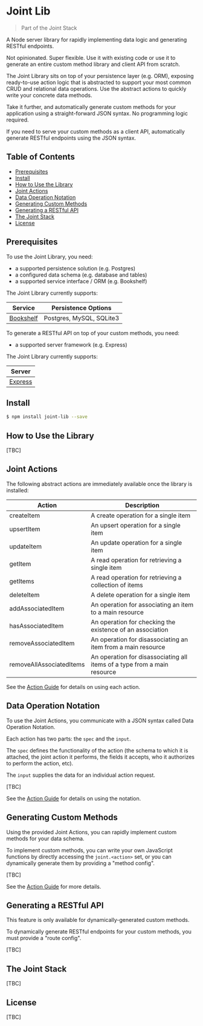 # Joint Lib
> Part of the Joint Stack

A Node server library for rapidly implementing data logic and generating RESTful
endpoints.

Not opinionated. Super flexible. Use it with existing code or use it to
generate an entire custom method library and client API from scratch.

The Joint Library sits on top of your persistence layer (e.g. ORM), exposing
ready-to-use action logic that is abstracted to support your most common CRUD
and relational data operations. Use the abstract actions to quickly write your
concrete data methods.

Take it further, and automatically generate custom methods for your application
using a straight-forward JSON syntax. No programming logic required.

If you need to serve your custom methods as a client API, automatically generate
RESTful endpoints using the JSON syntax.


## Table of Contents

* [Prerequisites][section-prerequisites]
* [Install][section-install]
* [How to Use the Library][section-how-to-use]
* [Joint Actions][section-joint-actions]
* [Data Operation Notation][section-data-operation-notation]
* [Generating Custom Methods][section-generating-custom-methods]
* [Generating a RESTful API][section-generating-a-restful-api]
* [The Joint Stack][section-the-joint-stack]
* [License][section-license]


## Prerequisites

To use the Joint Library, you need:

* a supported persistence solution (e.g. Postgres)
* a configured data schema (e.g. database and tables)
* a supported service interface / ORM (e.g. Bookshelf)

The Joint Library currently supports:

| Service                              | Persistence Options          |
| ------------------------------------ | ---------------------------- |
| [Bookshelf][link-bookshelf-site]     | Postgres, MySQL, SQLite3     |


To generate a RESTful API on top of your custom methods, you need:

* a supported server framework (e.g. Express)

The Joint Library currently supports:

| Server                          |
| ------------------------------- |
| [Express][link-express-site]    |


## Install

``` sh
$ npm install joint-lib --save
```


## How to Use the Library

[TBC]


## Joint Actions

The following abstract actions are immediately available once the library is installed:


| Action                   | Description                                                  |
| ------------------------ | ------------------------------------------------------------ |
| createItem               | A create operation for a single item                         |
| upsertItem               | An upsert operation for a single item                        |
| updateItem               | An update operation for a single item                        |
| getItem                  | A read operation for retrieving a single item                |
| getItems                 | A read operation for retrieving a collection of items        |
| deleteItem               | A delete operation for a single item                         |
| addAssociatedItem        | An operation for associating an item to a main resource      |
| hasAssociatedItem        | An operation for checking the existence of an association    |
| removeAssociatedItem     | An operation for disassociating an item from a main resource |
| removeAllAssociatedItems | An operation for disassociating all items of a type from a main resource |


See the [Action Guide][link-action-guide-bookshelf] for details on using each action.


## Data Operation Notation

To use the Joint Actions, you communicate with a JSON syntax called Data Operation Notation.

Each action has two parts: the `spec` and the `input`.

The `spec` defines the functionality of the action (the schema to which it is attached,
the joint action it performs, the fields it accepts, who it authorizes to perform the action, etc).

The `input` supplies the data for an individual action request.

[TBC]

See the [Action Guide][link-action-guide-bookshelf] for details on using the notation.


## Generating Custom Methods

Using the provided Joint Actions, you can rapidly implement custom methods
for your data schema.

To implement custom methods, you can write your own JavaScript functions by directly accessing
the `joint.<action>` set, or you can dynamically generate them by providing a "method config".

[TBC]

See the [Action Guide][link-action-guide-bookshelf] for more details.


## Generating a RESTful API

This feature is only available for dynamically-generated custom methods.

To dynamically generate RESTful endpoints for your custom methods, you must
provide a "route config".

[TBC]


## The Joint Stack

[TBC]


## License

[TBC]


[section-prerequisites]: #prerequisites
[section-install]: #install
[section-how-to-use]: #how-to-use-the-library
[section-joint-actions]: #joint-actions
[section-data-operation-notation]: #data-operation-notation
[section-generating-custom-methods]: #generating-custom-methods
[section-generating-a-restful-api]: #generating-a-restful-api
[section-the-joint-stack]: #the-joint-stack
[section-license]: #license

[link-bookshelf-site]: http://bookshelfjs.org
[link-action-guide-bookshelf]: https://github.com/manicprone/joint-lib/blob/master/src/actions/README.md

[link-express-site]: http://expressjs.com
